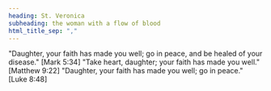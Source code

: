 ```yaml
---
heading: St. Veronica
subheading: the woman with a flow of blood
html_title_sep: ","
---
```


"Daughter, your faith has made you well; go in peace, and be healed of your disease." [Mark 5:34]
"Take heart, daughter; your faith has made you well." [Matthew 9:22]
"Daughter, your faith has made you well; go in peace." [Luke 8:48]

